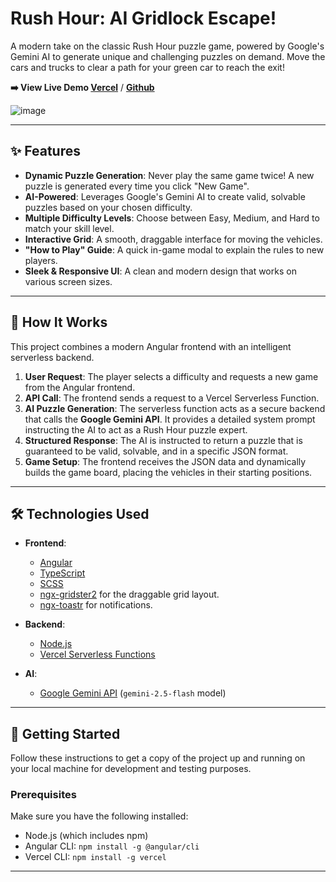 # Rush Hour: AI Gridlock Escape!

A modern take on the classic Rush Hour puzzle game, powered by Google's Gemini AI to generate unique and challenging puzzles on demand. Move the cars and trucks to clear a path for your green car to reach the exit!

**➡️ View Live Demo [Vercel](https://rushhour-ai.vercel.app)** / **[Github](https://edenoren.github.io/rushhour/)**

![image](https://github.com/user-attachments/assets/3cc9854e-4466-41b6-88fc-d3902416ae49)

---

## ✨ Features

-   **Dynamic Puzzle Generation**: Never play the same game twice! A new puzzle is generated every time you click "New Game".
-   **AI-Powered**: Leverages Google's Gemini AI to create valid, solvable puzzles based on your chosen difficulty.
-   **Multiple Difficulty Levels**: Choose between Easy, Medium, and Hard to match your skill level.
-   **Interactive Grid**: A smooth, draggable interface for moving the vehicles.
-   **"How to Play" Guide**: A quick in-game modal to explain the rules to new players.
-   **Sleek & Responsive UI**: A clean and modern design that works on various screen sizes.

---

## 🤖 How It Works

This project combines a modern Angular frontend with an intelligent serverless backend.

1.  **User Request**: The player selects a difficulty and requests a new game from the Angular frontend.
2.  **API Call**: The frontend sends a request to a Vercel Serverless Function.
3.  **AI Puzzle Generation**: The serverless function acts as a secure backend that calls the **Google Gemini API**. It provides a detailed system prompt instructing the AI to act as a Rush Hour puzzle expert.
4.  **Structured Response**: The AI is instructed to return a puzzle that is guaranteed to be valid, solvable, and in a specific JSON format.
5.  **Game Setup**: The frontend receives the JSON data and dynamically builds the game board, placing the vehicles in their starting positions.

---

## 🛠️ Technologies Used

-   **Frontend**:
    -   [Angular](https://angular.io/)
    -   [TypeScript](https://www.typescriptlang.org/)
    -   [SCSS](https://sass-lang.com/)
    -   [ngx-gridster2](https://github.com/tiberiuzuld/angular-gridster2) for the draggable grid layout.
    -   [ngx-toastr](https://github.com/scttcper/ngx-toastr) for notifications.

-   **Backend**:
    -   [Node.js](https://nodejs.org/)
    -   [Vercel Serverless Functions](https://vercel.com/docs/functions)

-   **AI**:
    -   [Google Gemini API](https://ai.google.dev/) (`gemini-2.5-flash` model)

---

## 🚀 Getting Started

Follow these instructions to get a copy of the project up and running on your local machine for development and testing purposes.

### Prerequisites

Make sure you have the following installed:
-   Node.js (which includes npm)
-   Angular CLI: `npm install -g @angular/cli`
-   Vercel CLI: `npm install -g vercel`

---
